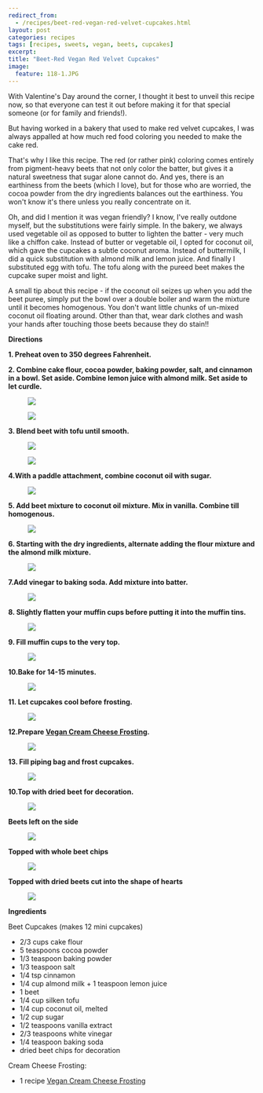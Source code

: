 ```yaml
---
redirect_from: 
  - /recipes/beet-red-vegan-red-velvet-cupcakes.html
layout: post
categories: recipes
tags: [recipes, sweets, vegan, beets, cupcakes]
excerpt: 
title: "Beet-Red Vegan Red Velvet Cupcakes"
image:
  feature: 118-1.JPG
---
```


With Valentine's Day around the corner, I thought it best to unveil this recipe now, so that everyone can test it out before making it for that special someone (or for family and friends!).

But having worked in a bakery that used to make red velvet cupcakes, I was always appalled at how much red food coloring you needed to make the cake red.  

That's why I like this recipe.  The red (or rather pink) coloring comes entirely from pigment-heavy beets that not only color the batter, but gives it a natural sweetness that sugar alone cannot do.  And yes, there is an earthiness from the beets (which I love), but for those who are worried, the cocoa powder from the dry ingredients balances out the earthiness.  You won't know it's there unless you really concentrate on it.

Oh, and did I mention it was vegan friendly?  I know, I've really outdone myself, but the substitutions were fairly simple.  In the bakery, we always used vegetable oil as opposed to butter to lighten the batter - very much like a chiffon cake.  Instead of butter or vegetable oil, I opted for coconut oil, which gave the cupcakes a subtle coconut aroma.  Instead of buttermilk, I did a quick substitution with almond milk and lemon juice.  And finally I substituted egg with tofu.  The tofu along with the pureed beet makes the cupcake super moist and light.

A small tip about this recipe - if the coconut oil seizes up when you add the beet puree, simply put the bowl over a double boiler and warm the mixture until it becomes homogenous.  You don't want little chunks of un-mixed coconut oil floating around.  Other than that, wear dark clothes and wash your hands after touching those beets because they do stain!!



__Directions__

__1. Preheat oven to 350 degrees Fahrenheit.__  

__2. Combine cake flour, cocoa powder, baking powder, salt, and cinnamon in a bowl.  Set aside.  Combine lemon juice with almond milk.  Set aside to let curdle.__  

<figure> <img src='/images/118-2.jpg'> </figure>

<figure> <img src='/images/118-3.jpg'> </figure>

__3. Blend beet with tofu until smooth.__  

<figure> <img src='/images/118-5.jpg'> </figure>

<figure> <img src='/images/118-6.jpg'> </figure>

__4.With a paddle attachment, combine coconut oil with sugar.__  

<figure> <img src='/images/118-7.jpg'> </figure>

__5. Add beet mixture to coconut oil mixture. Mix in vanilla.  Combine till homogenous.__  

<figure> <img src='/images/118-8.jpg'> </figure>

__6. Starting with the dry ingredients, alternate adding the flour mixture and the almond milk mixture.__  

<figure> <img src='/images/118-10.jpg'> </figure>

__7.Add vinegar to baking soda.  Add mixture into batter.__  

<figure> <img src='/images/118-11.jpg'> </figure>

__8. Slightly flatten your muffin cups before putting it into the muffin tins.__  

<figure> <img src='/images/118-12.jpg'> </figure>

__9. Fill muffin cups to the very top.__  

<figure> <img src='/images/118-13.jpg'> </figure>

__10.Bake for 14-15 minutes.__  

<figure> <img src='/images/118-14.jpg'> </figure>

__11. Let cupcakes cool before frosting.__  

<figure> <img src='/images/118-15.jpg'> </figure>

__12.Prepare [Vegan Cream Cheese Frosting](http://eastmeetskitchen.com/recipes/vegan-cream-cheese-frosting.html).__  

<figure> <img src='/images/118-16.jpg'> </figure>

__13. Fill piping bag and frost cupcakes.__  

<figure> <img src='/images/118-17.jpg'> </figure>

__10.Top with dried beet for decoration.__  

<figure> <img src='/images/118-18.jpg'> </figure>

__Beets left on the side__
<figure> <img src='/images/118-19.jpg'> </figure>

__Topped with whole beet chips__
<figure> <img src='/images/118-20.jpg'> </figure>

__Topped with dried beets cut into the shape of hearts__
<figure> <img src='/images/118-21.jpg'> </figure>


<section class='recipe'>
<p><strong>Ingredients</strong></p>

<p>Beet Cupcakes 
(makes 12 mini cupcakes)</p>

<ul><li>2/3 cups cake flour </li><li>5 teaspoons cocoa powder</li><li>1/3 teaspoon baking powder </li><li>1/3 teaspoon salt </li><li>1/4 tsp cinnamon</li><li>1/4 cup almond milk + 1 teaspoon lemon juice </li><li>1 beet</li><li>1/4 cup silken tofu</li><li>1/4 cup coconut oil, melted</li><li>1/2 cup sugar</li><li>1/2 teaspoons vanilla extract </li><li>2/3 teaspoons white vinegar </li><li>1/4 teaspoon baking soda </li><li>dried beet chips for decoration</li></ul>

<p>Cream Cheese Frosting:</p>

<ul><li>1 recipe <a href="http://eastmeetskitchen.com/recipes/vegan-cream-cheese-frosting.html">Vegan Cream Cheese Frosting</a></li></ul></section>